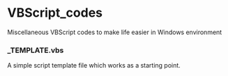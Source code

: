 # VBScript_codes
Miscellaneous VBScript codes to make life easier in Windows environment

### _TEMPLATE.vbs

A simple script template file which works as a starting point.
